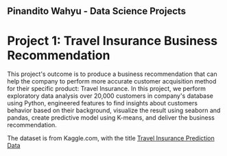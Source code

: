 ## Pinandito Wahyu - Data Science Projects

# Project 1: Travel Insurance Business Recommendation
This project's outcome is to produce a business recommendation that can help the company to perform more accurate customer acquisition method for their specific product: Travel Insurance. In this project, we perform exploratory data analysis over 20,000 customers in company's database using Python, engineered features to find insights about customers behavior based on their background, visualize the result using seaborn and pandas, create predictive model using K-means, and deliver the business recommendation.

The dataset is from Kaggle.com, with the title [Travel Insurance Prediction Data](https://www.kaggle.com/tejashvi14/travel-insurance-prediction-data)



